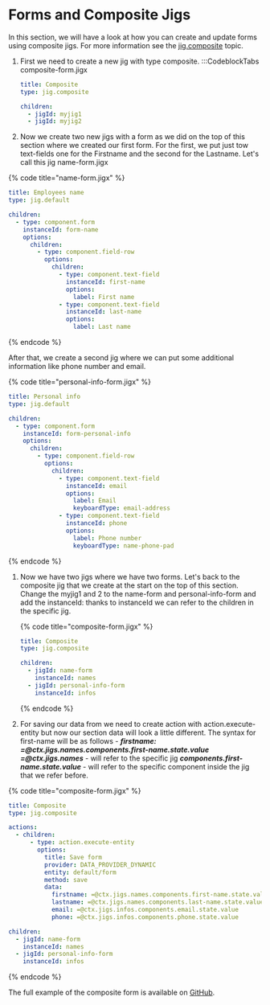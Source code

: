# Forms and Composite Jigs

In this section, we will have a look at how you can create and update forms using composite jigs. For more information see the [jig.composite](https://docs.jigx.com/examples/jigcomposite) topic.

1.  First we need to create a new jig with type composite. :::CodeblockTabs composite-form.jigx

    ```yaml
    title: Composite
    type: jig.composite

    children:
      - jigId: myjig1
      - jigId: myjig2
    ```
2. Now we create two new jigs with a form as we did on the top of this section where we created our first form. For the first, we put just tow text-fields one for the Firstname and the second for the Lastname. Let's call this jig name-form.jigx

{% code title="name-form.jigx" %}
```yaml
title: Employees name
type: jig.default

children:
  - type: component.form
    instanceId: form-name
    options:
      children:
        - type: component.field-row
          options:
            children:
              - type: component.text-field
                instanceId: first-name
                options:
                  label: First name
              - type: component.text-field
                instanceId: last-name
                options:
                  label: Last name
```
{% endcode %}

After that, we create a second jig where we can put some additional information like phone number and email.

{% code title="personal-info-form.jigx" %}
```yaml
title: Personal info
type: jig.default

children:
  - type: component.form
    instanceId: form-personal-info
    options:
      children:
        - type: component.field-row
          options:
            children:
              - type: component.text-field
                instanceId: email
                options:
                  label: Email
                  keyboardType: email-address
              - type: component.text-field
                instanceId: phone
                options:
                  label: Phone number
                  keyboardType: name-phone-pad
```
{% endcode %}

1.  Now we have two jigs where we have two forms. Let's back to the composite jig that we create at the start on the top of this section. Change the myjig1 and 2 to the name-form and personal-info-form and add the instanceId: thanks to instanceId we can refer to the children in the specific jig.&#x20;

    {% code title="composite-form.jigx" %}
    ```yaml
    title: Composite
    type: jig.composite

    children:
      - jigId: name-form
        instanceId: names
      - jigId: personal-info-form
        instanceId: infos
    ```
    {% endcode %}
2. For saving our data from we need to create action with action.execute-entity but now our section data will look a little different. The syntax for first-name will be as follows - _**firstname: =@ctx.jigs.names.components.first-name.state.value**_ _**=@ctx.jigs.names**_ - will refer to the specific jig _**components.first-name.state.value**_ - will refer to the specific component inside the jig that we refer before.

{% code title="composite-form.jigx" %}
```yaml
title: Composite
type: jig.composite

actions:
  - children:
      - type: action.execute-entity
        options:
          title: Save form
          provider: DATA_PROVIDER_DYNAMIC
          entity: default/form
          method: save
          data:
            firstname: =@ctx.jigs.names.components.first-name.state.value
            lastname: =@ctx.jigs.names.components.last-name.state.value
            email: =@ctx.jigs.infos.components.email.state.value
            phone: =@ctx.jigs.infos.components.phone.state.value

children:
  - jigId: name-form
    instanceId: names
  - jigId: personal-info-form
    instanceId: infos
```
{% endcode %}

The full example of the composite form is available on [GitHub](https://github.com/jigx-com/jigx-samples/tree/main/quickstart/jigx-samples/jigs/components/form/composite-form).
